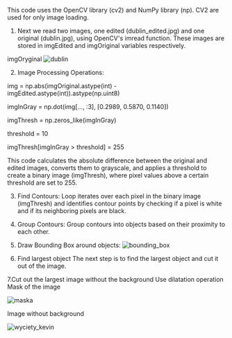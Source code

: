 This code uses the OpenCV library (cv2) and NumPy library (np). CV2 are used for only image loading.
1. Next we read two images, one edited (dublin_edited.jpg) and one original (dublin.jpg), using OpenCV's imread function. These images are stored in imgEdited and imgOriginal variables respectively.


imgOryginal
![dublin](https://github.com/lumarcinkowski/object-detection/assets/162375638/1a3affb8-637f-4826-a129-27e7e2d01b97)


2. Image Processing Operations:

img = np.abs(imgOriginal.astype(int) - imgEdited.astype(int)).astype(np.uint8)

imgInGray = np.dot(img[..., :3], [0.2989, 0.5870, 0.1140])

imgThresh = np.zeros_like(imgInGray)

threshold = 10

imgThresh[imgInGray > threshold] = 255


This code calculates the absolute difference between the original and edited images, converts them to grayscale, and applies a threshold to create a binary image (imgThresh), where pixel values above a certain threshold are set to 255.


3. Find Contours:
Loop iterates over each pixel in the binary image (imgThresh) and identifies contour points by checking if a pixel is white and if its neighboring pixels are black.


4. Group Contours:
Group contours into objects based on their proximity to each other.


5. Draw Bounding Box around objects:
![bounding_box](https://github.com/lumarcinkowski/object-detection/assets/162375638/fb82f52a-b5b4-4ad7-8e15-caeb4d5b1437)


6. Find largest object
The next step is to find the largest object and cut it out of the image.

7.Cut out the largest image without the background
Use dilatation operation 
Mask of the image


 ![maska](https://github.com/lumarcinkowski/object-detection/assets/162375638/03f96f29-ee90-45eb-a41d-466e0e132e46)

 
Image without background


 ![wyciety_kevin](https://github.com/lumarcinkowski/object-detection/assets/162375638/a5186266-1bc1-4f7e-961f-39c4b4fa4e70)




